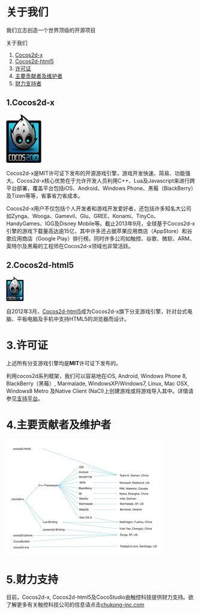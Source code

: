 # 关于我们

我们立志创造一个世界顶级的开源项目

关于我们

1. [Cocos2d-x](http://www.cocos2d-x.org/wiki/About_Us#1-Cocos2d-x)
2. [Cocos2d-html5](http://www.cocos2d-x.org/wiki/About_Us#2-Cocos2d-html5)
3. [许可证]()
4. [主要贡献者及维护者](http://www.cocos2d-x.org/wiki/About_Us#4-Major-Contributors-and-Maintainers)
5. [财力支持者](http://www.cocos2d-x.org/wiki/About_Us#5-Financial-Backer)

## 1.Cocos2d-x
 
![](./res/xlogo.png)

Cocos2d-x是MIT许可证下发布的开源游戏引擎，游戏开发快速、简易、功能强大。Cocos2d-x核心优势在于允许开发人员利用C++、Lua及Javascript来进行跨平台部署，覆盖平台包括iOS、Android、Windows Phone、黑莓（BlackBerry）及Tizen等等，省事省力省成本。

Cocos2d-x用户不仅包括个人开发者和游戏开发爱好者，还包括许多知名大公司如Zynga、Wooga、Gamevil、Glu、GREE、Konami、TinyCo、HandyGames、IGG及Disney Mobile等。截止2013年9月，全球基于Cocos2d-x引擎的游戏下载量高达逾15亿，其中许多还占据苹果应用商店（AppStore）和谷歌应用商店（Google Play）排行榜。同时许多公司如触控、谷歌、微软、ARM、英特尔及黑莓的工程师在Cocos2d-x领域也非常活跃。

## 2.Cocos2d-html5

![](./res/html5logo.png)

自2012年3月，[Cocos2d-html5](http://www.cocos2d-x.org/wiki/Cocos2d-html5)成为Cocos2d-x旗下分支游戏引擎，针对台式电脑、平板电脑及手机中支持HTML5的浏览器而设计。

# 3.许可证

上述所有分支游戏引擎均是**MIT**许可证下发布的。

利用cocos2d系列框架，我们可以容易地在iOS, Android, Windows Phone 8, BlackBerry（黑莓）, Marmalade, WindowsXP/Windows7, Linux, Mac OSX, Windows8 Metro 及Native Client (NaCl)上创建游戏或将游戏导入其中。详情请参见[支持平台](http://www.cocos2d-x.org/wiki/Supported_Platforms)。

# 4.主要贡献者及维护者

![](./res/contructors.png)
 
# 5.财力支持

目前，Cocos2d-x, Cocos2d-html5及CocoStudio由触控科技提供财力支持。欲了解更多有关触控科技公司的信息请点击[chukong-inc.com](http://www.chukong-inc.com)
